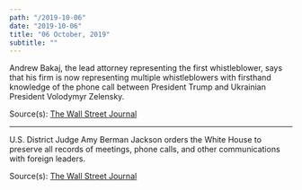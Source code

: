 ```yaml
---
path: "/2019-10-06"
date: "2019-10-06"
title: "06 October, 2019"
subtitle: ""
---
```


Andrew Bakaj, the lead attorney representing the first whistleblower, says that his firm is now representing multiple whistleblowers with firsthand knowledge of the phone call between President Trump and Ukrainian President Volodymyr Zelensky. 

<tweet id="1180826504952983553"></tweet>

<span class="sources">
Source(s): <a href="https://www.wsj.com/articles/attorneys-for-cia-officer-behind-trump-complaint-say-they-now-represent-multiple-whistleblowers-11570368927" target="_blank" rel="noopener noreferrer">The Wall Street Journal</a>
</span>

---

U.S. District Judge Amy Berman Jackson orders the White House to preserve all records of meetings, phone calls, and other communications with foreign leaders.

<span class="sources">
Source(s): <a href="https://www.wsj.com/articles/attorneys-for-cia-officer-behind-trump-complaint-say-they-now-represent-multiple-whistleblowers-11570368927" target="_blank" rel="noopener noreferrer">The Wall Street Journal</a>
</span>